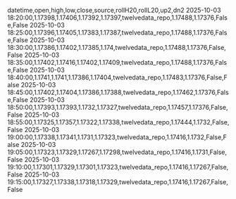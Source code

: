 datetime,open,high,low,close,source,rollH20,rollL20,up2,dn2
2025-10-03 18:20:00,1.17398,1.17406,1.17392,1.17397,twelvedata_repo,1.17488,1.17376,False,False
2025-10-03 18:25:00,1.17396,1.17405,1.17383,1.17387,twelvedata_repo,1.17488,1.17376,False,False
2025-10-03 18:30:00,1.17386,1.17402,1.17385,1.174,twelvedata_repo,1.17488,1.17376,False,False
2025-10-03 18:35:00,1.17402,1.17416,1.17402,1.17409,twelvedata_repo,1.17488,1.17376,False,False
2025-10-03 18:40:00,1.1741,1.1741,1.17386,1.17404,twelvedata_repo,1.17483,1.17376,False,False
2025-10-03 18:45:00,1.17402,1.17404,1.17386,1.17388,twelvedata_repo,1.17462,1.17376,False,False
2025-10-03 18:50:00,1.17393,1.17393,1.1732,1.17327,twelvedata_repo,1.17457,1.17376,False,False
2025-10-03 18:55:00,1.17325,1.17357,1.17322,1.17338,twelvedata_repo,1.17444,1.1732,False,False
2025-10-03 19:00:00,1.17338,1.17341,1.1731,1.17323,twelvedata_repo,1.17416,1.1732,False,False
2025-10-03 19:05:00,1.17323,1.17329,1.17267,1.17298,twelvedata_repo,1.17416,1.1731,False,False
2025-10-03 19:10:00,1.17301,1.17329,1.17301,1.17323,twelvedata_repo,1.17416,1.17267,False,False
2025-10-03 19:15:00,1.17327,1.17338,1.17318,1.17329,twelvedata_repo,1.17416,1.17267,False,False
